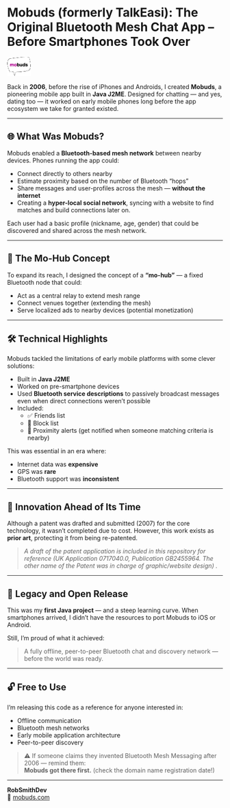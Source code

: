 # Mobuds (formerly TalkEasi): The Original Bluetooth Mesh Chat App – Before Smartphones Took Over

![Mobuds Logo](/minilogo1.gif)

Back in **2006**, before the rise of iPhones and Androids, I created **Mobuds**, a pioneering mobile app built in **Java J2ME**. Designed for chatting — and yes, dating too — it worked on early mobile phones long before the app ecosystem we take for granted existed.

---

## 🌐 What Was Mobuds?

Mobuds enabled a **Bluetooth-based mesh network** between nearby devices. Phones running the app could:

- Connect directly to others nearby
- Estimate proximity based on the number of Bluetooth “hops”
- Share messages and user-profiles across the mesh — **without the internet**
- Creating a **hyper-local social network**, syncing with a website to find matches and build connections later on.

Each user had a basic profile (nickname, age, gender) that could be discovered and shared across the mesh network.

---

## 📡 The Mo-Hub Concept

To expand its reach, I designed the concept of a **“mo-hub”** — a fixed Bluetooth node that could:

- Act as a central relay to extend mesh range
- Connect venues together (extending the mesh)
- Serve localized ads to nearby devices (potential monetization)

---

## 🛠️ Technical Highlights

Mobuds tackled the limitations of early mobile platforms with some clever solutions:

- Built in **Java J2ME**
- Worked on pre-smartphone devices
- Used **Bluetooth service descriptions** to passively broadcast messages even when direct connections weren’t possible
- Included:
  - ✅ Friends list  
  - 🚫 Block list  
  - 🔔 Proximity alerts (get notified when someone matching criteria is nearby)

This was essential in an era where:

- Internet data was **expensive**
- GPS was **rare**
- Bluetooth support was **inconsistent**

---

## 🧠 Innovation Ahead of Its Time

Although a patent was drafted and submitted (2007) for the core technology, it wasn’t completed due to cost. However, this work exists as **prior art**, protecting it from being re-patented.

> _A draft of the patent application is included in this repository for reference (UK Application 0717040.0, Publication GB2455964. The other name of the Patent was in charge of graphic/website design) ._ 

---

## 🚀 Legacy and Open Release

This was my **first Java project** — and a steep learning curve. When smartphones arrived, I didn’t have the resources to port Mobuds to iOS or Android.

Still, I’m proud of what it achieved:  
> A fully offline, peer-to-peer Bluetooth chat and discovery network — before the world was ready.

---

## 🔓 Free to Use

I’m releasing this code as a reference for anyone interested in:

- Offline communication
- Bluetooth mesh networks
- Early mobile application architecture
- Peer-to-peer discovery

> ⚠️ If someone claims they invented Bluetooth Mesh Messaging after 2006 — remind them:  
> **Mobuds got there first.** (check the domain name registration date!)

---

**RobSmithDev**  
🔗 [mobuds.com](https://mobuds.com)


